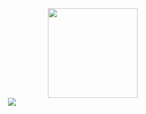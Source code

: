 <!-- About Me -->
<!--
<div>
</div>
-->

<!-- Contact me links -->
<!-- Mail, Homepage, LinkedIn, ...
-->
<!--
<div>
</div>
-->

<!-- Most Used Languages -->
<div align="right">
  <img height="180em" src="https://github-readme-stats-beta-indol.vercel.app/api/top-langs/?username=byeongeunseok&layout=compact&theme=nightowl" /> <!-- hide -->
</div>

<!-- Contribute Graph -->
<div align="center">
  <img src="https://github-readme-activity-graph-sand.vercel.app//graph?username=byeongeunseok&theme=nightowl&hide_title=true&radius=5&height=300" />
</div>

